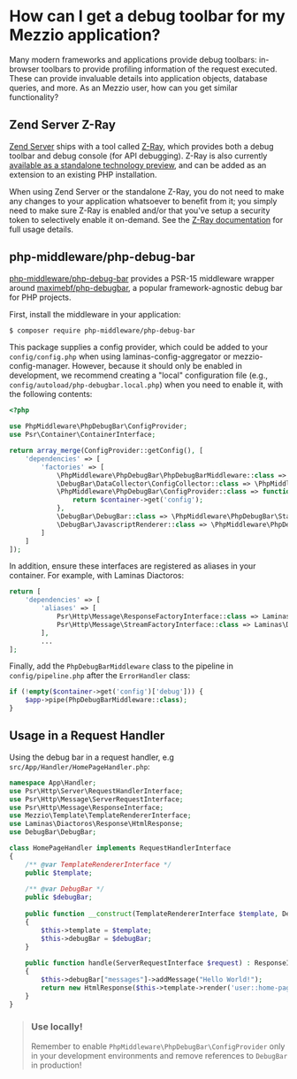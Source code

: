 # How can I get a debug toolbar for my Mezzio application?

Many modern frameworks and applications provide debug toolbars: in-browser
toolbars to provide profiling information of the request executed. These can
provide invaluable details into application objects, database queries, and more.
As an Mezzio user, how can you get similar functionality?

## Zend Server Z-Ray

[Zend Server](https://www.zend.com/products/zend-server) ships with a tool
called [Z-Ray](https://www.zend.com/en/products/server/z-ray), which provides
both a debug toolbar and debug console (for API debugging). Z-Ray is also
currently [available as a standalone technology
preview](https://www.zend.com/en/products/z-ray/z-ray-preview), and can be added
as an extension to an existing PHP installation.

When using Zend Server or the standalone Z-Ray, you do not need to make any
changes to your application whatsoever to benefit from it; you simply need to
make sure Z-Ray is enabled and/or that you've setup a security token to
selectively enable it on-demand. See the
[Z-Ray documentation](http://files.zend.com/help/Zend-Server/content/z-ray_concept.htm)
for full usage details.

## php-middleware/php-debug-bar

[php-middleware/php-debug-bar](https://github.com/php-middleware/phpdebugbar)
provides a PSR-15 middleware wrapper around [maximebf/php-debugbar](https://github.com/maximebf/php-debugbar),
a popular framework-agnostic debug bar for PHP projects.

First, install the middleware in your application:

```bash
$ composer require php-middleware/php-debug-bar
```

This package supplies a config provider, which could be added to your
`config/config.php` when using laminas-config-aggregator or
mezzio-config-manager. However, because it should only be enabled in
development, we recommend creating a "local" configuration file (e.g.,
`config/autoload/php-debugbar.local.php`) when you need to enable it, with the
following contents:

```php
<?php

use PhpMiddleware\PhpDebugBar\ConfigProvider;
use Psr\Container\ContainerInterface;

return array_merge(ConfigProvider::getConfig(), [
    'dependencies' => [
        'factories' => [
            \PhpMiddleware\PhpDebugBar\PhpDebugBarMiddleware::class => \PhpMiddleware\PhpDebugBar\PhpDebugBarMiddlewareFactory::class,
            \DebugBar\DataCollector\ConfigCollector::class => \PhpMiddleware\PhpDebugBar\ConfigCollectorFactory::class,
            \PhpMiddleware\PhpDebugBar\ConfigProvider::class => function(ContainerInterface $container) {
                return $container->get('config');
            },
            \DebugBar\DebugBar::class => \PhpMiddleware\PhpDebugBar\StandardDebugBarFactory::class,
            \DebugBar\JavascriptRenderer::class => \PhpMiddleware\PhpDebugBar\JavascriptRendererFactory::class,
        ]
    ]
]);
```

In addition, ensure these interfaces are registered as aliases in your container. For example, with Laminas Diactoros:

```php
return [
    'dependencies' => [
        'aliases' => [
            Psr\Http\Message\ResponseFactoryInterface::class => Laminas\Diactoros\ResponseFactory::class,
            Psr\Http\Message\StreamFactoryInterface::class => Laminas\Diactoros\StreamFactory::class
        ],
        ...
];
```

Finally, add the `PhpDebugBarMiddleware` class to the pipeline in `config/pipeline.php` after the `ErrorHandler` class:
```php
if (!empty($container->get('config')['debug'])) {
    $app->pipe(PhpDebugBarMiddleware::class);
}
```

## Usage in a Request Handler
Using the debug bar in a request handler, e.g `src/App/Handler/HomePageHandler.php`:

```php
namespace App\Handler;
use Psr\Http\Server\RequestHandlerInterface;
use Psr\Http\Message\ServerRequestInterface;
use Psr\Http\Message\ResponseInterface;
use Mezzio\Template\TemplateRendererInterface;
use Laminas\Diactoros\Response\HtmlResponse;
use DebugBar\DebugBar;

class HomePageHandler implements RequestHandlerInterface
{
    /** @var TemplateRendererInterface */
    public $template;
    
    /** @var DebugBar */
    public $debugBar;
    
    public function __construct(TemplateRendererInterface $template, DebugBar $debugBar)
    {
        $this->template = $template;
        $this->debugBar = $debugBar;
    }
    
    public function handle(ServerRequestInterface $request) : ResponseInterface
    {
        $this->debugBar["messages"]->addMessage("Hello World!");
        return new HtmlResponse($this->template->render('user::home-page'));
    }
}
```

> ### Use locally!
>
> Remember to enable `PhpMiddleware\PhpDebugBar\ConfigProvider` only in your
> development environments and remove references to `DebugBar` in production!
